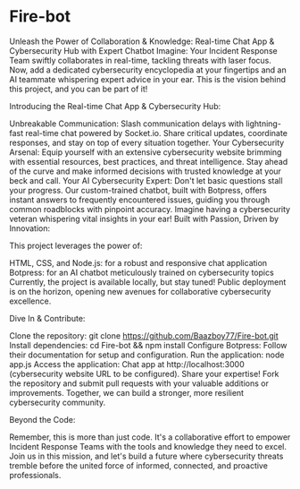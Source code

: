 # Fire-bot


Unleash the Power of Collaboration & Knowledge: Real-time Chat App & Cybersecurity Hub with Expert Chatbot
Imagine: Your Incident Response Team swiftly collaborates in real-time, tackling threats with laser focus. Now, add a dedicated cybersecurity encyclopedia at your fingertips and an AI teammate whispering expert advice in your ear. This is the vision behind this project, and you can be part of it!

Introducing the Real-time Chat App & Cybersecurity Hub:

Unbreakable Communication: Slash communication delays with lightning-fast real-time chat powered by Socket.io. Share critical updates, coordinate responses, and stay on top of every situation together.
Your Cybersecurity Arsenal: Equip yourself with an extensive cybersecurity website brimming with essential resources, best practices, and threat intelligence. Stay ahead of the curve and make informed decisions with trusted knowledge at your beck and call.
Your AI Cybersecurity Expert: Don't let basic questions stall your progress. Our custom-trained chatbot, built with Botpress, offers instant answers to frequently encountered issues, guiding you through common roadblocks with pinpoint accuracy. Imagine having a cybersecurity veteran whispering vital insights in your ear!
Built with Passion, Driven by Innovation:

This project leverages the power of:

HTML, CSS, and Node.js: for a robust and responsive chat application
Botpress: for an AI chatbot meticulously trained on cybersecurity topics
Currently, the project is available locally, but stay tuned! Public deployment is on the horizon, opening new avenues for collaborative cybersecurity excellence.

Dive In & Contribute:

Clone the repository: git clone https://github.com/Baazboy77/Fire-bot.git
Install dependencies: cd Fire-bot && npm install
Configure Botpress: Follow their documentation for setup and configuration.
Run the application: node app.js
Access the application: Chat app at http://localhost:3000 (cybersecurity website URL to be configured).
Share your expertise! Fork the repository and submit pull requests with your valuable additions or improvements. Together, we can build a stronger, more resilient cybersecurity community.

Beyond the Code:

Remember, this is more than just code. It's a collaborative effort to empower Incident Response Teams with the tools and knowledge they need to excel. Join us in this mission, and let's build a future where cybersecurity threats tremble before the united force of informed, connected, and proactive professionals.
